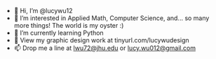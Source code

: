 - 👋 Hi, I’m @lucywu12
- 👀 I’m interested in Applied Math, Computer Science, and... so many more things! The world is my oyster :)
- 🌱 I’m currently learning Python
- 💞️ View my graphic design work at tinyurl.com/lucywudesign
- 📫 Drop me a line at lwu72@jhu.edu or lucy.wu012@gmail.com

<!---
lucywu12/lucywu12 is a ✨ special ✨ repository because its `README.md` (this file) appears on your GitHub profile.
You can click the Preview link to take a look at your changes.
--->
